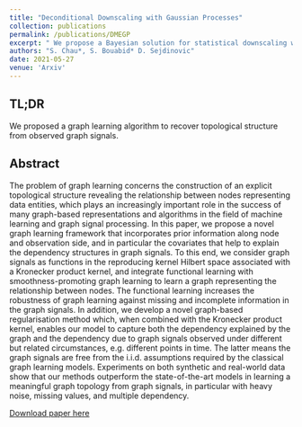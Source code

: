 ```yaml
---
title: "Deconditional Downscaling with Gaussian Processes"
collection: publications
permalink: /publications/DMEGP
excerpt: " We propose a Bayesian solution for statistical downscaling which handles unmatched multi-resolution data through the Deconditional Mean Operator"
authors: "S. Chau*, S. Bouabid* D. Sejdinovic"
date: 2021-05-27
venue: 'Arxiv'
---
```


## TL;DR
We proposed a graph learning algorithm to recover topological structure from observed graph signals. 

## Abstract
The problem of graph learning concerns the construction of an explicit topological structure revealing the relationship between nodes representing data entities, which plays an increasingly important role in the success of many graph-based representations and algorithms in the field of machine learning and graph signal processing. In this paper, we propose a novel graph learning framework that incorporates prior information along node and observation side, and in particular the covariates that help to explain the dependency structures in graph signals. To this end, we consider graph signals as functions in the reproducing kernel Hilbert space associated with a Kronecker product kernel, and integrate functional learning with smoothness-promoting graph learning to learn a graph representing the relationship between nodes. The functional learning increases the robustness of graph learning against missing and incomplete information in the graph signals. In addition, we develop a novel graph-based regularisation method which, when combined with the Kronecker product kernel, enables our model to capture both the dependency explained by the graph and the dependency due to graph signals observed under different but related circumstances, e.g. different points in time. The latter means the graph signals are free from the i.i.d. assumptions required by the classical graph learning models. Experiments on both synthetic and real-world data show that our methods outperform the state-of-the-art models in learning a meaningful graph topology from graph signals, in particular with heavy noise, missing values, and multiple dependency.

[Download paper here](https://ieeexplore.ieee.org/abstract/document/9356326)
